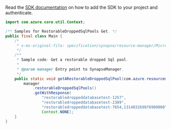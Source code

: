 Read the [SDK documentation](https://github.com/Azure/azure-sdk-for-java/blob/azure-resourcemanager-synapse_1.0.0-beta.3/sdk/synapse/azure-resourcemanager-synapse/README.md) on how to add the SDK to your project and authenticate.

```java
import com.azure.core.util.Context;

/** Samples for RestorableDroppedSqlPools Get. */
public final class Main {
    /*
     * x-ms-original-file: specification/synapse/resource-manager/Microsoft.Synapse/stable/2021-06-01/examples/RestorableDroppedSqlPoolGet.json
     */
    /**
     * Sample code: Get a restorable dropped Sql pool.
     *
     * @param manager Entry point to SynapseManager.
     */
    public static void getARestorableDroppedSqlPool(com.azure.resourcemanager.synapse.SynapseManager manager) {
        manager
            .restorableDroppedSqlPools()
            .getWithResponse(
                "restorabledroppeddatabasetest-1257",
                "restorabledroppeddatabasetest-2389",
                "restorabledroppeddatabasetest-7654,131403269876900000",
                Context.NONE);
    }
}
```
